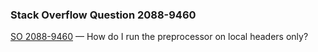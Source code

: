 ### Stack Overflow Question 2088-9460

[SO 2088-9460](http://stackoverflow.com/q/20889460) &mdash;
How do I run the preprocessor on local headers only?
